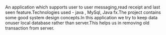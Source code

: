 An application which supports user to user messaging,read receipt and last seen feature.Technologies used - java , MySql, Java fx.The project contains some good system design concepts.In this application we try to keep data onuser local database rather than
server.This helps us in removing old transaction from server.
